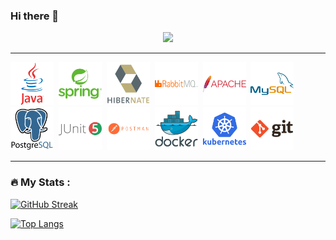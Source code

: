 ### Hi there 👋

<div id="header" align="center">
  <img src="https://media.giphy.com/media/M9gbBd9nbDrOTu1Mqx/giphy.gif" width="100"/>
</div>

---

<div>
  <img src="https://github.com/devicons/devicon/blob/master/icons/java/java-original-wordmark.svg" title="Java" alt="Java" width="69" height="69"/>&nbsp;
  <img src="https://github.com/devicons/devicon/blob/master/icons/spring/spring-original-wordmark.svg" title="Spring Framework" alt="Spring Framework" width="69" height="69"/>&nbsp;
  <img src="https://github.com/devicons/devicon/blob/master/icons/hibernate/hibernate-original-wordmark.svg" title="Hibernate ORM" alt="Hibernate ORM" width="69" height="69"/>&nbsp;
  <img src="https://github.com/devicons/devicon/blob/master/icons/rabbitmq/rabbitmq-original-wordmark.svg" title="RabbitMQ" alt="RabbitMQ" width="69" height="69"/>&nbsp;
  <img src="https://github.com/devicons/devicon/blob/master/icons/apache/apache-original-wordmark.svg" title="Apache Kafka" alt="Apache Kafka" width="69" height="69"/>&nbsp;
  <img src="https://github.com/devicons/devicon/blob/master/icons/mysql/mysql-original-wordmark.svg" title="MySQL" alt="MySQL" width="69" height="69"/>&nbsp;
  <img src="https://github.com/devicons/devicon/blob/master/icons/postgresql/postgresql-original-wordmark.svg" title="PostgreSQL" alt="PostgreSQL" width="69" height="69"/>&nbsp;
  <img src="https://github.com/devicons/devicon/blob/master/icons/junit/junit-original-wordmark.svg" title="JUnit" alt="JUnit" width="69" height="69"/>&nbsp;
  <img src="https://github.com/devicons/devicon/blob/master/icons/postman/postman-original-wordmark.svg" title="Postman" alt="Postman" width="69" height="69"/>&nbsp;
  <img src="https://github.com/devicons/devicon/blob/master/icons/docker/docker-original-wordmark.svg" title="Docker" alt="Docker" width="69" height="69"/>&nbsp;
  <img src="https://github.com/devicons/devicon/blob/master/icons/kubernetes/kubernetes-plain-wordmark.svg" title="Kubernetes" alt="Kubernetes" width="69" height="69"/>&nbsp;
  <img src="https://github.com/devicons/devicon/blob/master/icons/git/git-original-wordmark.svg" title="Git" alt="Git" width="69" height="69"/>&nbsp;
</div>

---

### :fire: My Stats :

[![GitHub Streak](http://github-readme-streak-stats.herokuapp.com?user=Kyialbek-Temirbekov&theme=dark&background=000000)](https://git.io/streak-stats)

[![Top Langs](https://github-readme-stats.vercel.app/api/top-langs/?username=Kyialbek-Temirbekov&theme=vision-friendly-dark)](https://github.com/anuraghazra/github-readme-stats)
